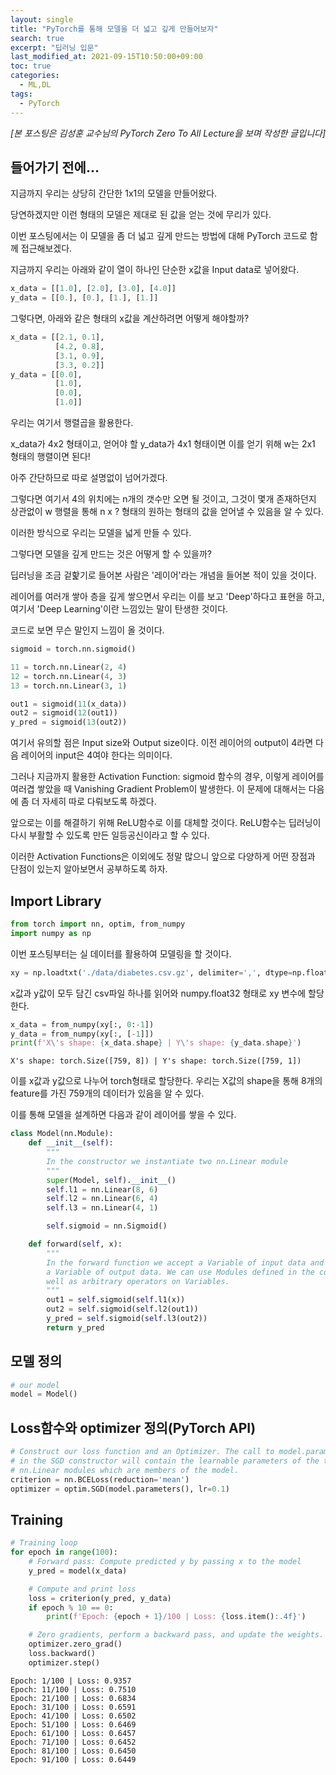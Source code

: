 ```yaml
---
layout: single
title: "PyTorch를 통해 모델을 더 넓고 깊게 만들어보자"
search: true
excerpt: "딥러닝 입문"
last_modified_at: 2021-09-15T10:50:00+09:00
toc: true
categories:
  - ML,DL
tags:
  - PyTorch
---
```


*[본 포스팅은 김성훈 교수님의 PyTorch Zero To All Lecture을 보며 작성한 글입니다]*

## 들어가기 전에...
지금까지 우리는 상당히 간단한 1x1의 모델을 만들어왔다.

당연하겠지만 이런 형태의 모델은 제대로 된 값을 얻는 것에 무리가 있다.

이번 포스팅에서는 이 모델을 좀 더 넓고 깊게 만드는 방법에 대해 PyTorch 코드로 함께 접근해보겠다.

지금까지 우리는 아래와 같이 열이 하나인 단순한 x값을 Input data로 넣어왔다.

```python
x_data = [[1.0], [2.0], [3.0], [4.0]]
y_data = [[0.], [0.], [1.], [1.]]
```

그렇다면, 아래와 같은 형태의 x값을 계산하려면 어떻게 해야할까?

```python
x_data = [[2.1, 0.1],
          [4.2, 0.8],
          [3.1, 0.9],
          [3.3, 0.2]]
y_data = [[0.0],
          [1.0],
          [0.0],
          [1.0]]
```

우리는 여기서 행렬곱을 활용한다.

x_data가 4x2 형태이고, 얻어야 할 y_data가 4x1 형태이면 이를 얻기 위해 w는 2x1 형태의 행렬이면 된다!

아주 간단하므로 따로 설명없이 넘어가겠다.

그렇다면 여기서 4의 위치에는 n개의 갯수만 오면 될 것이고, 그것이 몇개 존재하던지 상관없이 w 행렬을 통해 n x ? 형태의 원하는 형태의 값을 얻어낼 수 있음을 알 수 있다.

이러한 방식으로 우리는 모델을 넓게 만들 수 있다.

그렇다면 모델을 깊게 만드는 것은 어떻게 할 수 있을까?

딥러닝을 조금 겉핥기로 들어본 사람은 '레이어'라는 개념을 들어본 적이 있을 것이다.

레이어를 여러개 쌓아 층을 깊게 쌓으면서 우리는 이를 보고 'Deep'하다고 표현을 하고, 여기서 'Deep Learning'이란 느낌있는 말이 탄생한 것이다.

코드로 보면 무슨 말인지 느낌이 올 것이다.

```python
sigmoid = torch.nn.sigmoid()

11 = torch.nn.Linear(2, 4)
12 = torch.nn.Linear(4, 3)
13 = torch.nn.Linear(3, 1)

out1 = sigmoid(11(x_data))
out2 = sigmoid(12(out1))
y_pred = sigmoid(13(out2))
```

여기서 유의할 점은 Input size와 Output size이다.
이전 레이어의 output이 4라면 다음 레이어의 input은 4여야 한다는 의미이다.

그러나 지금까지 활용한 Activation Function: sigmoid 함수의 경우, 이렇게 레이어를 여러겹 쌓았을 때 Vanishing Gradient Problem이 발생한다.
이 문제에 대해서는 다음에 좀 더 자세히 따로 다뤄보도록 하겠다.

앞으로는 이를 해결하기 위해 ReLU함수로 이를 대체할 것이다. ReLU함수는 딥러닝이 다시 부활할 수 있도록 만든 일등공신이라고 할 수 있다.

이러한 Activation Functions은 이외에도 정말 많으니 앞으로 다양하게 어떤 장점과 단점이 있는지 알아보면서 공부하도록 하자.


## Import Library


```python
from torch import nn, optim, from_numpy
import numpy as np
```

이번 포스팅부터는 실 데이터를 활용하여 모델링을 할 것이다.


```python
xy = np.loadtxt('./data/diabetes.csv.gz', delimiter=',', dtype=np.float32)
```

x값과 y값이 모두 담긴 csv파일 하나를 읽어와 numpy.float32 형태로 xy 변수에 할당한다.


```python
x_data = from_numpy(xy[:, 0:-1])
y_data = from_numpy(xy[:, [-1]])
print(f'X\'s shape: {x_data.shape} | Y\'s shape: {y_data.shape}')
```

    X's shape: torch.Size([759, 8]) | Y's shape: torch.Size([759, 1])


이를 x값과 y값으로 나누어 torch형태로 할당한다.
우리는 X값의 shape을 통해 8개의 feature를 가진 759개의 데이터가 있음을 알 수 있다.

이를 통해 모델을 설계하면 다음과 같이 레이어를 쌓을 수 있다.


```python
class Model(nn.Module):
    def __init__(self):
        """
        In the constructor we instantiate two nn.Linear module
        """
        super(Model, self).__init__()
        self.l1 = nn.Linear(8, 6)
        self.l2 = nn.Linear(6, 4)
        self.l3 = nn.Linear(4, 1)

        self.sigmoid = nn.Sigmoid()

    def forward(self, x):
        """
        In the forward function we accept a Variable of input data and we must return
        a Variable of output data. We can use Modules defined in the constructor as
        well as arbitrary operators on Variables.
        """
        out1 = self.sigmoid(self.l1(x))
        out2 = self.sigmoid(self.l2(out1))
        y_pred = self.sigmoid(self.l3(out2))
        return y_pred
```

## 모델 정의


```python
# our model
model = Model()
```

## Loss함수와 optimizer 정의(PyTorch API)


```python
# Construct our loss function and an Optimizer. The call to model.parameters()
# in the SGD constructor will contain the learnable parameters of the two
# nn.Linear modules which are members of the model.
criterion = nn.BCELoss(reduction='mean')
optimizer = optim.SGD(model.parameters(), lr=0.1)
```

## Training


```python
# Training loop
for epoch in range(100):
    # Forward pass: Compute predicted y by passing x to the model
    y_pred = model(x_data)

    # Compute and print loss
    loss = criterion(y_pred, y_data)
    if epoch % 10 == 0:
        print(f'Epoch: {epoch + 1}/100 | Loss: {loss.item():.4f}')

    # Zero gradients, perform a backward pass, and update the weights.
    optimizer.zero_grad()
    loss.backward()
    optimizer.step()
```

    Epoch: 1/100 | Loss: 0.9357
    Epoch: 11/100 | Loss: 0.7510
    Epoch: 21/100 | Loss: 0.6834
    Epoch: 31/100 | Loss: 0.6591
    Epoch: 41/100 | Loss: 0.6502
    Epoch: 51/100 | Loss: 0.6469
    Epoch: 61/100 | Loss: 0.6457
    Epoch: 71/100 | Loss: 0.6452
    Epoch: 81/100 | Loss: 0.6450
    Epoch: 91/100 | Loss: 0.6449

